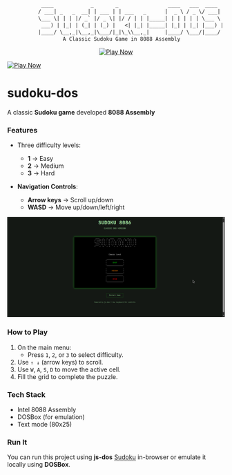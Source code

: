 
```
      
           ____            _       _                ____   ___  ____  
          / ___| _   _  __| | ___ | | ___   _      |  _ \ / _ \/ ___| 
          \___ \| | | |/ _` |/ _ \| |/ / | | |_____| | | | | | \___ \ 
           ___) | |_| | (_| | (_) |   <| |_| |_____| |_| | |_| |___) |
          |____/ \__,_|\__,_|\___/|_|\_\\__,_|     |____/ \___/|____/
                  A Classic Sudoku Game in 8088 Assembly
```

<div align="center">
   
   [![Play Now](https://img.shields.io/badge/PLAY%20NOW-075c0a?style=for-the-badge)](https://sudoku-x8088.netlify.app/)

</div>

[![Play Now](https://img.shields.io/badge/PLAY%20NOW-blue?style=for-the-badge)](https://sudoku-x8088.netlify.app/)

# sudoku-dos

A classic **Sudoku game** developed **8088 Assembly**


### Features

* Three difficulty levels:

  * **1** → Easy
  * **2** → Medium
  * **3** → Hard

* **Navigation Controls**:

  * **Arrow keys** → Scroll up/down
  * **WASD** → Move up/down/left/right

![Art](public/ss.png)


### How to Play

1. On the main menu:
    * Press `1`, `2`, or `3` to select difficulty.
2. Use `↑ ↓` (arrow keys) to scroll.
3. Use `W`, `A`, `S`, `D` to move the active cell.
4. Fill the grid to complete the puzzle.

### Tech Stack

* Intel 8088 Assembly
* DOSBox (for emulation)
* Text mode (80x25)


### Run It

You can run this project using **js-dos** [Sudoku](https://sudoku-x8088.netlify.app/) in-browser or emulate it locally using **DOSBox**.
